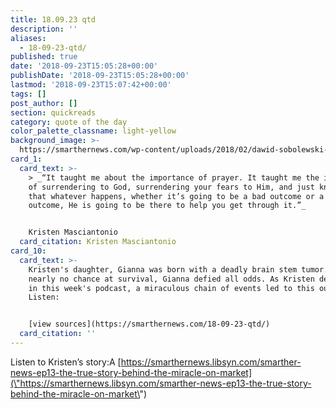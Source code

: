 ```yaml
---
title: 18.09.23 qtd
description: ''
aliases:
  - 18-09-23-qtd/
published: true
date: '2018-09-23T15:05:28+00:00'
publishDate: '2018-09-23T15:05:28+00:00'
lastmod: '2018-09-23T15:07:42+00:00'
tags: []
post_author: []
section: quickreads
category: quote of the day
color_palette_classname: light-yellow
background_image: >-
  https://smarthernews.com/wp-content/uploads/2018/02/dawid-sobolewski-271380-360x360.jpg
card_1:
  card_text: >-
    > _“It taught me about the importance of prayer. It taught me the importance
    of surrendering to God, surrendering your fears to Him, and just knowing
    that whatever happens, whether it’s going to be a bad outcome or a good
    outcome, He is going to be there to help you get through it.”_


    Kristen Masciantonio
  card_citation: Kristen Masciantonio
card_10:
  card_text: >-
    Kristen's daughter, Gianna was born with a deadly brain stem tumor. Given
    nearly no chance at survival, Gianna defied all odds. As Kristen describes
    in this week's podcast, a miraculous chain of events led to this outcome.
    Listen:


    [view sources](https://smarthernews.com/18-09-23-qtd/)
  card_citation: ''
---
```

Listen to Kristen’s story:A [https://smarthernews.libsyn.com/smarther-news-ep13-the-true-story-behind-the-miracle-on-market](\"https://smarthernews.libsyn.com/smarther-news-ep13-the-true-story-behind-the-miracle-on-market\")